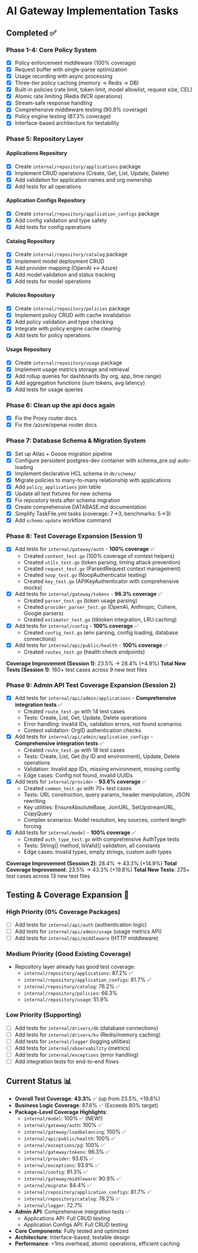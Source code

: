 # AI Gateway Implementation Tasks

## Completed ✅

### Phase 1-4: Core Policy System

- [x] Policy enforcement middleware (100% coverage)
- [x] Request buffer with single-parse optimization
- [x] Usage recording with async processing
- [x] Three-tier policy caching (memory → Redis → DB)
- [x] Built-in policies (rate limit, token limit, model allowlist, request size, CEL)
- [x] Atomic rate limiting (Redis INCR operations)
- [x] Stream-safe response handling
- [x] Comprehensive middleware testing (90.9% coverage)
- [x] Policy engine testing (87.3% coverage)
- [x] Interface-based architecture for testability

### Phase 5: Repository Layer

#### Applications Repository

- [x] Create `internal/repository/applications` package
- [x] Implement CRUD operations (Create, Get, List, Update, Delete)
- [x] Add validation for application names and org ownership
- [x] Add tests for all operations

#### Application Configs Repository

- [x] Create `internal/repository/application_configs` package
- [x] Add config validation and type safety
- [x] Add tests for config operations

#### Catalog Repository

- [x] Create `internal/repository/catalog` package
- [x] Implement model deployment CRUD
- [x] Add provider mapping (OpenAI ↔ Azure)
- [x] Add model validation and status tracking
- [x] Add tests for model operations

#### Policies Repository

- [x] Create `internal/repository/policies` package
- [x] Implement policy CRUD with cache invalidation
- [x] Add policy validation and type checking
- [x] Integrate with policy engine cache clearing
- [x] Add tests for policy operations

#### Usage Repository

- [x] Create `internal/repository/usage` package
- [x] Implement usage metrics storage and retrieval
- [x] Add rollup queries for dashboards (by org, app, time range)
- [x] Add aggregation functions (sum tokens, avg latency)
- [x] Add tests for usage queries

### Phase 6: Clean up the api docs again

- [x] Fix the Proxy router docs
- [x] Fix the /azure/openai router docs

### Phase 7: Database Schema & Migration System

- [x] Set up Atlas + Goose migration pipeline
- [x] Configure persistent postgres-dev container with schema_pre.sql auto-loading
- [x] Implement declarative HCL schema in `db/schema/`
- [x] Migrate policies to many-to-many relationship with applications
- [x] Add `policy_applications` join table
- [x] Update all test fixtures for new schema
- [x] Fix repository tests after schema migration
- [x] Create comprehensive DATABASE.md documentation
- [x] Simplify TaskFile.yml tasks (coverage: 7→3, benchmarks: 5→3)
- [x] Add `schema:update` workflow command

### Phase 8: Test Coverage Expansion (Session 1)

- [x] Add tests for `internal/gateway/auth` - **100% coverage** ✅
  - Created `context_test.go` (100% coverage of context helpers)
  - Created `utils_test.go` (token parsing, timing attack prevention)
  - Created `request_test.go` (ParsedRequest context management)
  - Created `noop_test.go` (NoopAuthenticator testing)
  - Created `key_test.go` (APIKeyAuthenticator with comprehensive mocks)
- [x] Add tests for `internal/gateway/tokens` - **96.3% coverage** ✅
  - Created `parser_test.go` (token usage parsing)
  - Created `provider_parser_test.go` (OpenAI, Anthropic, Cohere, Google parsers)
  - Created `estimator_test.go` (tiktoken integration, LRU caching)
- [x] Add tests for `internal/config` - **100% coverage** ✅
  - Created `config_test.go` (env parsing, config loading, database connections)
- [x] Add tests for `internal/api/public/health` - **100% coverage** ✅
  - Created `routes_test.go` (health check endpoints)

**Coverage Improvement (Session 1)**: 23.5% → 28.4% (+4.9%)
**Total New Tests (Session 1)**: 160+ test cases across 9 new test files

### Phase 9: Admin API Test Coverage Expansion (Session 2)

- [x] Add tests for `internal/api/admin/applications` - **Comprehensive integration tests** ✅
  - Created `route_test.go` with 14 test cases
  - Tests: Create, List, Get, Update, Delete operations
  - Error handling: Invalid IDs, validation errors, not found scenarios
  - Context validation: OrgID authentication checks
- [x] Add tests for `internal/api/admin/application_configs` - **Comprehensive integration tests** ✅
  - Created `route_test.go` with 18 test cases
  - Tests: Create, List, Get (by ID and environment), Update, Delete operations
  - Validation: Invalid app IDs, missing environment, missing config
  - Edge cases: Config not found, invalid UUIDs
- [x] Add tests for `internal/provider` - **93.6% coverage** ✅
  - Created `common_test.go` with 70+ test cases
  - Tests: URL construction, query params, header manipulation, JSON rewriting
  - Key utilities: EnsureAbsoluteBase, JoinURL, SetUpstreamURL, CopyQuery
  - Complex scenarios: Model resolution, key sources, content length forcing
- [x] Add tests for `internal/model` - **100% coverage** ✅
  - Created `auth_type_test.go` with comprehensive AuthType tests
  - Tests: String() method, IsValid() validation, all constants
  - Edge cases: Invalid types, empty strings, custom auth types

**Coverage Improvement (Session 2)**: 28.4% → 43.3% (+14.9%)
**Total Coverage Improvement**: 23.5% → 43.3% (+19.8%)
**Total New Tests**: 275+ test cases across 13 new test files

## Testing & Coverage Expansion 🚧

### High Priority (0% Coverage Packages)

- [ ] Add tests for `internal/api/auth` (authentication logic)
- [ ] Add tests for `internal/api/admin/usage` (usage metrics API)
- [ ] Add tests for `internal/api/middleware` (HTTP middleware)

### Medium Priority (Good Existing Coverage)

- Repository layer already has good test coverage:
  - `internal/repository/applications`: 87.2% ✅
  - `internal/repository/application_configs`: 81.7% ✅
  - `internal/repository/catalog`: 76.2% ✅
  - `internal/repository/policies`: 66.3%
  - `internal/repository/usage`: 51.9%

### Low Priority (Supporting)

- [ ] Add tests for `internal/drivers/db` (database connections)
- [ ] Add tests for `internal/drivers/kv` (Redis/memory caching)
- [ ] Add tests for `internal/logger` (logging utilities)
- [ ] Add tests for `internal/observability` (metrics)
- [ ] Add tests for `internal/exceptions` (error handling)
- [ ] Add integration tests for end-to-end flows

## Current Status 📊

- **Overall Test Coverage**: **43.3%** ✅ (up from 23.5%, +19.8%)
- **Business Logic Coverage**: 87.6% ✅ (Exceeds 80% target)
- **Package-Level Coverage Highlights**:
  - `internal/model`: 100% ✅ (NEW!)
  - `internal/gateway/auth`: 100% ✅
  - `internal/gateway/loadbalancing`: 100% ✅
  - `internal/api/public/health`: 100% ✅
  - `internal/exceptions/pg`: 100% ✅
  - `internal/gateway/tokens`: 96.3% ✅
  - `internal/provider`: 93.6% ✅
  - `internal/exceptions`: 93.9% ✅
  - `internal/config`: 91.3% ✅
  - `internal/gateway/middleware`: 90.9% ✅
  - `internal/migrate`: 84.4% ✅
  - `internal/repository/application_configs`: 81.7% ✅
  - `internal/repository/catalog`: 76.2% ✅
  - `internal/logger`: 72.7%
- **Admin API**: Comprehensive integration tests ✅
  - Applications API: Full CRUD testing
  - Application Configs API: Full CRUD testing
- **Core Components**: Fully tested and optimized
- **Architecture**: Interface-based, testable design
- **Performance**: <1ms overhead, atomic operations, efficient caching
